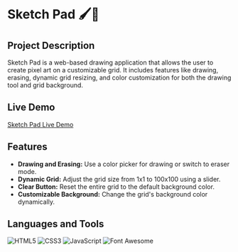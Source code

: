 # Sketch Pad 🖌️🎨

## Project Description
Sketch Pad is a web-based drawing application that allows the user to create pixel art on a customizable grid. It includes features like drawing, erasing, dynamic grid resizing, and color customization for both the drawing tool and grid background.

## Live Demo
[Sketch Pad Live Demo](https://github.com/LionelP1/Sketch-Pad)

## Features
- **Drawing and Erasing:** Use a color picker for drawing or switch to eraser mode.
- **Dynamic Grid:** Adjust the grid size from 1x1 to 100x100 using a slider.
- **Clear Button:** Reset the entire grid to the default background color.
- **Customizable Background:** Change the grid's background color dynamically.

## Languages and Tools
![HTML5](https://img.shields.io/badge/HTML5-E34F26?style=for-the-badge&logo=html5&logoColor=white)
![CSS3](https://img.shields.io/badge/CSS3-1572B6?style=for-the-badge&logo=css3&logoColor=white)
![JavaScript](https://img.shields.io/badge/JavaScript-F7DF1E?style=for-the-badge&logo=javascript&logoColor=black)
![Font Awesome](https://img.shields.io/badge/Font%20Awesome-339AF0?style=for-the-badge&logo=font-awesome&logoColor=white)
